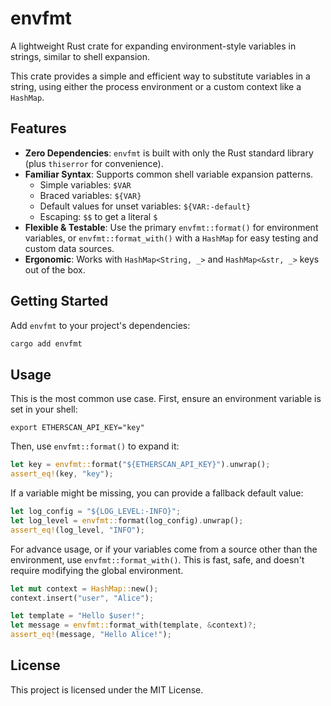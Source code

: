 # envfmt

A lightweight Rust crate for expanding environment-style variables in strings,
similar to shell expansion.

This crate provides a simple and efficient way to substitute variables in a
string, using either the process environment or a custom context like a
`HashMap`.

## Features

- **Zero Dependencies**: `envfmt` is built with only the Rust standard library
  (plus `thiserror` for convenience).
- **Familiar Syntax**: Supports common shell variable expansion patterns.
  - Simple variables: `$VAR`
  - Braced variables: `${VAR}`
  - Default values for unset variables: `${VAR:-default}`
  - Escaping: `$$` to get a literal `$`
- **Flexible & Testable**: Use the primary `envfmt::format()` for environment
  variables, or `envfmt::format_with()` with a `HashMap` for easy testing and
  custom data sources.
- **Ergonomic**: Works with `HashMap<String, _>` and `HashMap<&str, _>` keys out
  of the box.

## Getting Started

Add `envfmt` to your project's dependencies:

```bash
cargo add envfmt
```

## Usage

This is the most common use case. First, ensure an environment variable is set
in your shell:

```shell
export ETHERSCAN_API_KEY="key"
```

Then, use `envfmt::format()` to expand it:

```rust
let key = envfmt::format("${ETHERSCAN_API_KEY}").unwrap();
assert_eq!(key, "key");
```

If a variable might be missing, you can provide a fallback default value:

```rust
let log_config = "${LOG_LEVEL:-INFO}";
let log_level = envfmt::format(log_config).unwrap();
assert_eq!(log_level, "INFO");
```

For advance usage, or if your variables come from a source other than the
environment, use `envfmt::format_with()`. This is fast, safe, and doesn't
require modifying the global environment.

```rust
let mut context = HashMap::new();
context.insert("user", "Alice");

let template = "Hello $user!";
let message = envfmt::format_with(template, &context)?;
assert_eq!(message, "Hello Alice!");
```

## License

This project is licensed under the MIT License.
